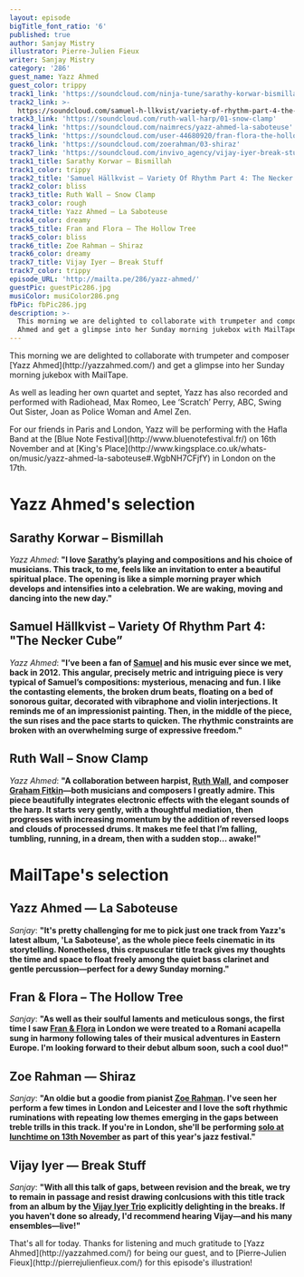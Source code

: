 ```yaml
---
layout: episode
bigTitle_font_ratio: '6'
published: true
author: Sanjay Mistry
illustrator: Pierre-Julien Fieux
writer: Sanjay Mistry
category: '286'
guest_name: Yazz Ahmed
guest_color: trippy
track1_link: 'https://soundcloud.com/ninja-tune/sarathy-korwar-bismillah-1'
track2_link: >-
  https://soundcloud.com/samuel-h-llkvist/variety-of-rhythm-part-4-the-necker-cube
track3_link: 'https://soundcloud.com/ruth-wall-harp/01-snow-clamp'
track4_link: 'https://soundcloud.com/naimrecs/yazz-ahmed-la-saboteuse'
track5_link: 'https://soundcloud.com/user-44680920/fran-flora-the-hollow-tree'
track6_link: 'https://soundcloud.com/zoerahman/03-shiraz'
track7_link: 'https://soundcloud.com/invivo_agency/vijay-iyer-break-stuff-break'
track1_title: Sarathy Korwar – Bismillah
track1_color: trippy
track2_title: 'Samuel Hällkvist – Variety Of Rhythm Part 4: The Necker Cube'
track2_color: bliss
track3_title: Ruth Wall – Snow Clamp
track3_color: rough
track4_title: Yazz Ahmed – La Saboteuse
track4_color: dreamy
track5_title: Fran and Flora – The Hollow Tree
track5_color: bliss
track6_title: Zoe Rahman – Shiraz
track6_color: dreamy
track7_title: Vijay Iyer – Break Stuff
track7_color: trippy
episode_URL: 'http://mailta.pe/286/yazz-ahmed/'
guestPic: guestPic286.jpg
musiColor: musiColor286.png
fbPic: fbPic286.jpg
description: >-
  This morning we are delighted to collaborate with trumpeter and composer Yazz
  Ahmed and get a glimpse into her Sunday morning jukebox with MailTape.
---
```

<p id="introduction">This morning we are delighted to collaborate with trumpeter and composer [Yazz Ahmed](http://yazzahmed.com/) and get a glimpse into her Sunday morning jukebox with MailTape.</p>
<p>As well as leading her own quartet and septet, Yazz has also recorded and performed with Radiohead, Max Romeo, Lee ‘Scratch’ Perry, ABC, Swing Out Sister, Joan as Police Woman and Amel Zen.</p>
<p>For our friends in Paris and London, Yazz will be performing with the Hafla Band at the [Blue Note Festival](http://www.bluenotefestival.fr/) on 16th November and at [King's Place](http://www.kingsplace.co.uk/whats-on/music/yazz-ahmed-la-saboteuse#.WgbNH7CFjfY) in London on the 17th.</p>


# Yazz Ahmed's selection



## Sarathy Korwar – Bismillah
_Yazz Ahmed_: **"**I love [Sarathy](http://www.sarathykorwar.com/)’s playing and compositions and his choice of musicians. This track, to me, feels like an invitation to enter a beautiful spiritual place. The opening is like a simple morning prayer which develops and intensifies into a celebration. We are waking, moving and dancing into the new day.**"**

## Samuel Hällkvist – Variety Of Rhythm Part 4: "The Necker Cube”
_Yazz Ahmed_: **"**I’ve been a fan of [Samuel](http://samuelhallkvist.com/) and his music ever since we met, back in 2012. This angular, precisely metric and intriguing piece is very typical of Samuel’s compositions: mysterious, menacing and fun. I like the contasting elements, the broken drum beats, floating on a bed of sonorous guitar, decorated with vibraphone and violin interjections. It reminds me of an impressionist painting. Then, in the middle of the piece, the sun rises and the pace starts to quicken. The rhythmic constraints are broken with an overwhelming surge of expressive freedom.**"**

## Ruth Wall – Snow Clamp
_Yazz Ahmed_: **"**A collaboration between harpist, [Ruth Wall](http://sound-scotland.co.uk/profile/wall-ruth), and composer [Graham Fitkin](http://fitkin.com/)—both musicians and composers I greatly admire. This piece beautifully integrates electronic effects with the elegant sounds of the harp. It starts very gently, with a thoughtful mediation, then progresses with increasing momentum by the addition of reversed loops and clouds of processed drums. It makes me feel that I’m falling, tumbling, running, in a dream, then with a sudden stop… awake!**"**


# MailTape's selection

## Yazz Ahmed — La Saboteuse
_Sanjay_: **"**It's pretty challenging for me to pick just one track from Yazz's latest album, 'La Saboteuse', as the whole piece feels cinematic in its storytelling. Nonetheless, this crepuscular title track gives my thoughts the time and space to float freely among the quiet bass clarinet and gentle percussion—perfect for a dewy Sunday morning.**"**

## Fran & Flora – The Hollow Tree
_Sanjay_: **"**As well as their soulful laments and meticulous songs, the first time I saw [Fran & Flora](https://www.franandflora.com/) in London we were treated to a Romani acapella sung in harmony following tales of their musical adventures in Eastern Europe. I'm looking forward to their debut album soon, such a cool duo!**"**

## Zoe Rahman — Shiraz
_Sanjay_: **"**An oldie but a goodie from pianist [Zoe Rahman](http://www.zoerahman.com/). I've seen her perform a few times in London and Leicester and I love the soft rhythmic ruminations with repeating low themes emerging in the gaps between treble trills in this track. If you're in London, she'll be performing [solo at lunchtime on 13th November](https://www.pizzaexpresslive.com/whats-on/zoe-rahman) as part of this year's jazz festival.**"**

## Vijay Iyer — Break Stuff
_Sanjay_: **"**With all this talk of gaps, between revision and the break, we try to remain in passage and resist drawing conlcusions with this title track from an album by the [Vijay Iyer Trio](http://vijay-iyer.com/) explicitly delighting in the breaks. If you haven't done so already, I'd recommend hearing Vijay—and his many ensembles—live!**"**

<p id="outroduction">That's all for today. Thanks for listening and much gratitude to [Yazz Ahmed](http://yazzahmed.com/) for being our guest, and to [Pierre-Julien Fieux](http://pierrejulienfieux.com/) for this episode's illustration!</p>
